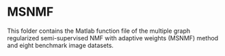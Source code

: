 # MSNMF
This folder contains the Matlab function file of the multiple graph regularized semi-supervised NMF with adaptive weights (MSNMF) method and eight benchmark image datasets.
